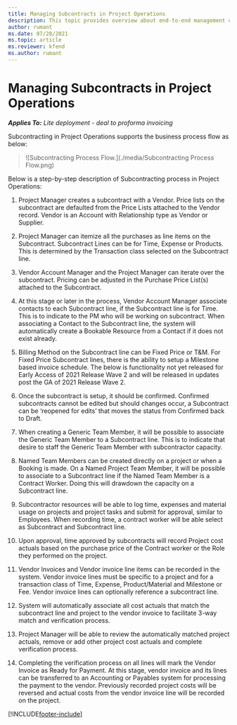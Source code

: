 ```yaml
---
title: Managing Subcontracts in Project Operations
description: This topic provides overview about end-to-end management of Subcontracts in Project Operations.
author: rumant
ms.date: 07/28/2021
ms.topic: article
ms.reviewer: kfend 
ms.author: rumant
---
```


# Managing Subcontracts in Project Operations

_**Applies To:** Lite deployment - deal to proforma invoicing_

Subcontracting in Project Operations supports the business process flow as below:

> ![Subcontracting Process Flow.](./media/Subcontracting Process Flow.png)
  
Below is a step-by-step description of Subcontracting process in Project Operations:
1.	Project Manager creates a subcontract with a Vendor. Price lists on the subcontract are defaulted from the Price Lists attached to the Vendor record. Vendor is an Account with Relationship type as Vendor or Supplier.
2.	Project Manager can itemize all the purchases as line items on the Subcontract. Subcontract Lines can be for Time, Expense or Products. This is determined by the Transaction class selected on the Subcontract line.
3.	Vendor Account Manager and the Project Manager can iterate over the subcontract. Pricing can be adjusted in the Purchase Price List(s) attached to the Subcontract. 
4.	At this stage or later in the process, Vendor Account Manager associate contacts to each Subcontract line, if the Subcontract line is for Time. This is to indicate to the PM who will be working on subcontract. When associating a Contact to the Subcontract line, the system will automatically create a Bookable Resource from a Contact if it does not exist already. 
5.	Billing Method on the Subcontract line can be Fixed Price or T&M. For Fixed Price Subcontract lines, there is the ability to setup a Milestone based invoice schedule. 
The below is functionality not yet released for Early Access of 2021 Release Wave 2 and will be released in updates post the GA of 2021 Release Wave 2.

6.	Once the subcontract is setup, it should be confirmed. Confirmed subcontracts cannot be edited but should changes occur, a Subcontract can be ‘reopened for edits’ that moves the status from Confirmed back to Draft. 
7.	When creating a Generic Team Member, it will be possible to associate the Generic Team Member to a Subcontract line. This is to indicate that desire to staff the Generic Team Member with subcontractor capacity.
8.	Named Team Members can be created directly on a project or when a Booking is made. On a Named Project Team Member, it will be possible to associate to a Subcontract line if the Named Team Member is a Contract Worker. Doing this will drawdown the capacity on a Subcontract line. 
9.	Subcontractor resources will be able to log time, expenses and material usage on projects and project tasks and submit for approval, similar to Employees. When recording time, a contract worker will be able select as Subcontract and Subcontract line. 
10.	Upon approval, time approved by subcontracts will record Project cost actuals based on the purchase price of the Contract worker or the Role they performed on the project.
11.	Vendor Invoices and Vendor invoice line items can be recorded in the system. Vendor invoice lines must be specific to a project and for a transaction class of Time, Expense, Product/Material and Milestone or Fee. Vendor invoice lines can optionally reference a subcontract line. 
12.	System will automatically associate all cost actuals that match the subcontract line and project to the vendor invoice to facilitate 3-way match and verification process. 
13.	Project Manager will be able to review the automatically matched project actuals, remove or add other project cost actuals and complete verification process. 
14.	Completing the verification process on all lines will mark the Vendor Invoice as Ready for Payment. At this stage, vendor invoice and its lines can be transferred to an Accounting or Payables system for processing the payment to the vendor. Previously recorded project costs will be reversed and actual costs from the vendor invoice line will be recorded on the project. 


[!INCLUDE[footer-include](../../includes/footer-banner.md)]

